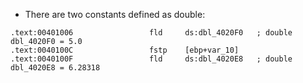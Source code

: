 * There are two constants defined as double:
```
.text:00401006                 fld     ds:dbl_4020F0   ; double dbl_4020F0 = 5.0
.text:0040100C                 fstp    [ebp+var_10]
.text:0040100F                 fld     ds:dbl_4020E8   ; double dbl_4020E8 = 6.28318
```
